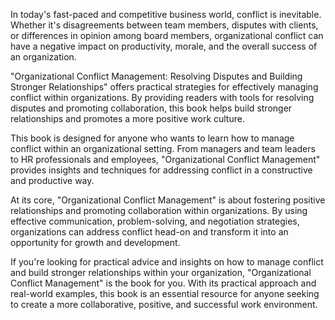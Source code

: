 In today's fast-paced and competitive business world, conflict is inevitable. Whether it's disagreements between team members, disputes with clients, or differences in opinion among board members, organizational conflict can have a negative impact on productivity, morale, and the overall success of an organization.

"Organizational Conflict Management: Resolving Disputes and Building Stronger Relationships" offers practical strategies for effectively managing conflict within organizations. By providing readers with tools for resolving disputes and promoting collaboration, this book helps build stronger relationships and promotes a more positive work culture.

This book is designed for anyone who wants to learn how to manage conflict within an organizational setting. From managers and team leaders to HR professionals and employees, "Organizational Conflict Management" provides insights and techniques for addressing conflict in a constructive and productive way.

At its core, "Organizational Conflict Management" is about fostering positive relationships and promoting collaboration within organizations. By using effective communication, problem-solving, and negotiation strategies, organizations can address conflict head-on and transform it into an opportunity for growth and development.

If you're looking for practical advice and insights on how to manage conflict and build stronger relationships within your organization, "Organizational Conflict Management" is the book for you. With its practical approach and real-world examples, this book is an essential resource for anyone seeking to create a more collaborative, positive, and successful work environment.


